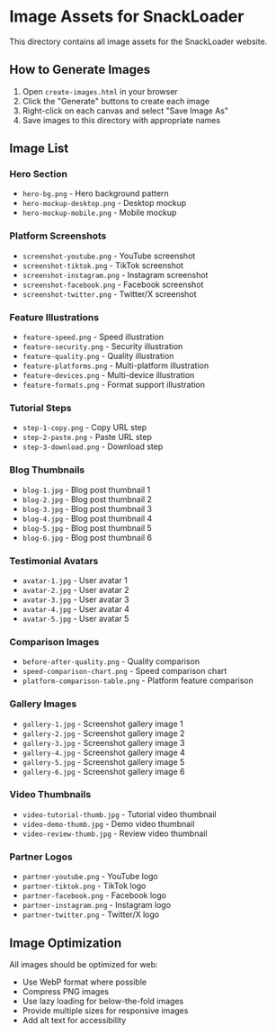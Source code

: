 # Image Assets for SnackLoader

This directory contains all image assets for the SnackLoader website.

## How to Generate Images

1. Open `create-images.html` in your browser
2. Click the "Generate" buttons to create each image
3. Right-click on each canvas and select "Save Image As"
4. Save images to this directory with appropriate names

## Image List

### Hero Section
- `hero-bg.png` - Hero background pattern
- `hero-mockup-desktop.png` - Desktop mockup
- `hero-mockup-mobile.png` - Mobile mockup

### Platform Screenshots  
- `screenshot-youtube.png` - YouTube screenshot
- `screenshot-tiktok.png` - TikTok screenshot
- `screenshot-instagram.png` - Instagram screenshot
- `screenshot-facebook.png` - Facebook screenshot
- `screenshot-twitter.png` - Twitter/X screenshot

### Feature Illustrations
- `feature-speed.png` - Speed illustration
- `feature-security.png` - Security illustration  
- `feature-quality.png` - Quality illustration
- `feature-platforms.png` - Multi-platform illustration
- `feature-devices.png` - Multi-device illustration
- `feature-formats.png` - Format support illustration

### Tutorial Steps
- `step-1-copy.png` - Copy URL step
- `step-2-paste.png` - Paste URL step
- `step-3-download.png` - Download step

### Blog Thumbnails
- `blog-1.jpg` - Blog post thumbnail 1
- `blog-2.jpg` - Blog post thumbnail 2
- `blog-3.jpg` - Blog post thumbnail 3
- `blog-4.jpg` - Blog post thumbnail 4
- `blog-5.jpg` - Blog post thumbnail 5
- `blog-6.jpg` - Blog post thumbnail 6

### Testimonial Avatars
- `avatar-1.jpg` - User avatar 1
- `avatar-2.jpg` - User avatar 2
- `avatar-3.jpg` - User avatar 3
- `avatar-4.jpg` - User avatar 4
- `avatar-5.jpg` - User avatar 5

### Comparison Images
- `before-after-quality.png` - Quality comparison
- `speed-comparison-chart.png` - Speed comparison chart
- `platform-comparison-table.png` - Platform feature comparison

### Gallery Images
- `gallery-1.jpg` - Screenshot gallery image 1
- `gallery-2.jpg` - Screenshot gallery image 2
- `gallery-3.jpg` - Screenshot gallery image 3
- `gallery-4.jpg` - Screenshot gallery image 4
- `gallery-5.jpg` - Screenshot gallery image 5
- `gallery-6.jpg` - Screenshot gallery image 6

### Video Thumbnails
- `video-tutorial-thumb.jpg` - Tutorial video thumbnail
- `video-demo-thumb.jpg` - Demo video thumbnail
- `video-review-thumb.jpg` - Review video thumbnail

### Partner Logos
- `partner-youtube.png` - YouTube logo
- `partner-tiktok.png` - TikTok logo
- `partner-facebook.png` - Facebook logo
- `partner-instagram.png` - Instagram logo
- `partner-twitter.png` - Twitter/X logo

## Image Optimization

All images should be optimized for web:
- Use WebP format where possible
- Compress PNG images
- Use lazy loading for below-the-fold images
- Provide multiple sizes for responsive images
- Add alt text for accessibility